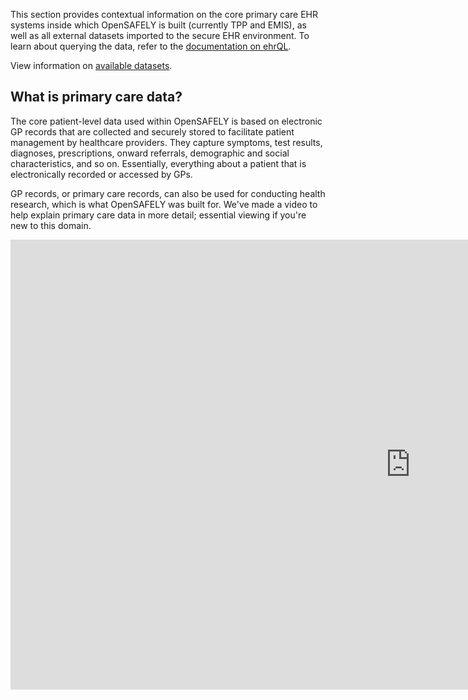 This section provides contextual information on the core primary care EHR systems inside which OpenSAFELY is built (currently TPP and EMIS), as well as all external datasets imported to the secure EHR environment.
To learn about querying the data, refer to the [documentation on ehrQL](../ehrql/index.md).

View information on [available datasets](index.md).


## What is primary care data?
The core patient-level data used within OpenSAFELY is based on electronic GP records that are collected and securely stored to facilitate patient management by healthcare providers. They capture symptoms, test results, diagnoses, prescriptions, onward referrals, demographic and social characteristics, and so on. Essentially, everything about a patient that is electronically recorded or accessed by GPs.

GP records, or primary care records, can also be used for conducting health research, which is what OpenSAFELY was built for. We've made a video to help explain primary care data in more detail; essential viewing if you're new to this domain.

<div class="video-wrapper">
  <iframe width="1280" height="720" src="https://www.youtube.com/embed/NEwSQ5-dWSg" frameborder="0" allowfullscreen></iframe>
</div>
